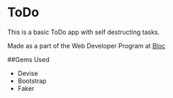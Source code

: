# ToDo

This is a basic ToDo app with self destructing tasks.

Made as a part of the Web Developer Program at [Bloc](bloc.com)

##Gems Used
* Devise
* Bootstrap
* Faker
